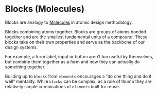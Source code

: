 # Blocks (Molecules)

Blocks are analogy to [Molecules](https://bradfrost.com/blog/post/atomic-web-design/#molecules)
in atomic design methodology.

Blocks combining atoms together.
Blocks are groups of atoms bonded together and are the smallest
fundamental units of a compound. These blocks take on their own properties and
serve as the backbone of our design systems.

For example, a form label, input or button aren’t too useful by themselves,
but combine them together as a form and now they can actually do something together.

Building up to `blocks` from `elements` encourages a
“do one thing and do it well” mentality.
While `blocks` can be complex, as a rule of thumb they are
relatively simple combinations of `elements` built for reuse.
